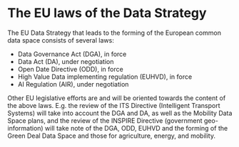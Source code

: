 # The EU laws of the Data Strategy

The EU Data Strategy that leads to the forming of the European common data space consists of several laws:
- Data Governance Act (DGA), in force
- Data Act (DA), under negotiation
- Open Date Directive (ODD), in force
- High Value Data implementing regulation (EUHVD), in force
- AI Regulation (AIR), under negotiation

Other EU legislative efforts are and will be oriented towards the content of the above laws. E.g. the review of the ITS Directive (Intelligent Transport Systems) will take into account the DGA and DA, as well as the Mobility Data Space plans, and the review of the INSPIRE Directive (government geo-information) will take note of the DGA, ODD, EUHVD and the forming of the Green Deal Data Space and those for agriculture, energy, and mobility.
